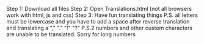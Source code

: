 Step 1: Download all files
Step 2: Open Translations.html (not all browsers work with html, js and css)
Step 3: Have fun translating things
P.S. all letters must be lowercase and you have to add a space after reverse translation and translating a "," "." "!" "?"
P.S.2 numbers and other custom characters are unable to be translated. Sorry for long numbers
